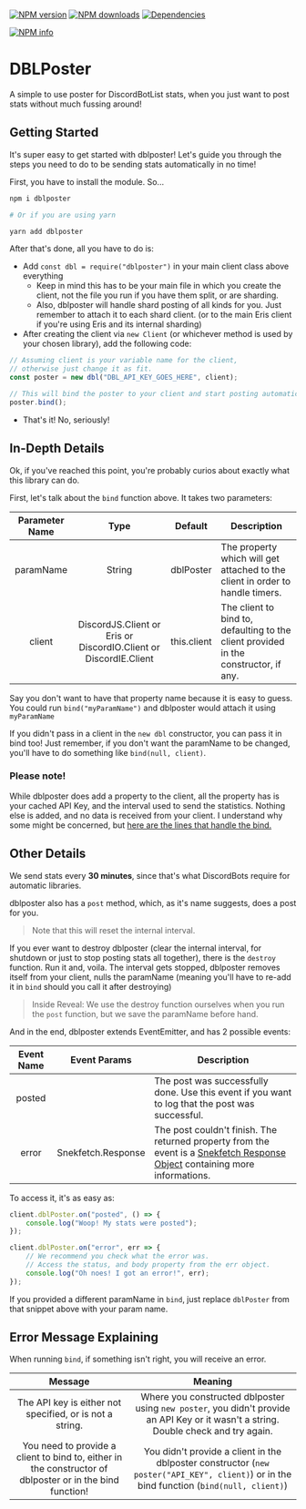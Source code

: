 <div>
	<br />
	<p>
		<a href="https://www.npmjs.com/package/dblposter"><img src="https://img.shields.io/npm/v/dblposter.svg?maxAge=3600" alt="NPM version" /></a>
		<a href="https://www.npmjs.com/package/dblposter"><img src="https://img.shields.io/npm/dt/dblposter.svg?maxAge=3600" alt="NPM downloads" /></a>
		<a href="https://david-dm.org/KingDGrizzle/dblposter"><img src="https://img.shields.io/david/KingDGrizzle/dblposter.svg?maxAge=3600" alt="Dependencies" /></a>
	</p>
	<p>
    		<a href="https://nodei.co/npm/dblposter/"><img src="https://nodei.co/npm/dblposter.png?downloads=true&stars=true" alt="NPM info"></a>
  	</p>
</div>

# DBLPoster
A simple to use poster for DiscordBotList stats, when you just want to post stats without much fussing around!

## Getting Started

It's super easy to get started with dblposter! Let's guide you through the steps you need to do to be sending stats automatically in no time!

First, you have to install the module. So...
```bash
npm i dblposter

# Or if you are using yarn

yarn add dblposter
```

After that's done, all you have to do is:

- Add `const dbl = require("dblposter")` in your main client class above everything
	- Keep in mind this has to be your main file in which you create the client, not the file you run if you have them split, or are sharding.
	- Also, dblposter will handle shard posting of all kinds for you. Just remember to attach it to each shard client. (or to the main Eris client if you're using Eris and its internal sharding)
- After creating the client via `new Client` (or whichever method is used by your chosen library), add the following code:
```js
// Assuming client is your variable name for the client,
// otherwise just change it as fit.
const poster = new dbl("DBL_API_KEY_GOES_HERE", client);

// This will bind the poster to your client and start posting automatically.
poster.bind();
```
- That's it! No, seriously!

## In-Depth Details

Ok, if you've reached this point, you're probably curios about exactly what this library can do.

First, let's talk about the `bind` function above. It takes two parameters:

| Parameter Name |                           Type                          | Default     | Description                                                                          |
|:--------------:|:-------------------------------------------------------:|-------------|--------------------------------------------------------------------------------------|
|    paramName   |                          String                         | dblPoster   | The property which will get attached to the client in order to handle timers.        |
|     client     | DiscordJS.Client or Eris or DiscordIO.Client or DiscordIE.Client | this.client | The client to bind to, defaulting to the client provided in the constructor, if any. |

Say you don't want to have that property name because it is easy to guess. You could run `bind("myParamName")` and dblposter would attach it using `myParamName`

If you didn't pass in a client in the `new dbl` constructor, you can pass it in bind too! Just remember, if you don't want the paramName to be changed, you'll have to do something like `bind(null, client)`.

### Please note!

While dblposter does add a property to the client, all the property has is your cached API Key, and the interval used to send the statistics. Nothing else is added, and no data is received from your client. I understand why some might be concerned, but [here are the lines that handle the bind.](https://github.com/KingDGrizzle/dblposter/blob/master/src/index.js#L34-L44)

## Other Details

We send stats every **30 minutes**, since that's what DiscordBots require for automatic libraries.

dblposter also has a `post` method, which, as it's name suggests, does a post for you.
> Note that this will reset the internal interval.

If you ever want to destroy dblposter (clear the internal interval, for shutdown or just to stop posting stats all together), there is the `destroy` function. Run it and, voila. The interval gets stopped, dblposter removes itself from your client, nulls the paramName (meaning you'll have to re-add it in `bind` should you call it after destroying)

> Inside Reveal: We use the destroy function ourselves when you run the `post` function, but we save the paramName before hand.

And in the end, dblposter extends EventEmitter, and has 2 possible events:

| Event Name |   Event Params  | Description                                                                                                                                                                                        |
|:----------:|:---------------:|----------------------------------------------------------------------------------------------------------------------------------------------------------------------------------------------------|
|   posted   |                 | The post was successfully done. Use this event if you want to log that the post was successful.                                                                                                    |
|    error   | Snekfetch.Response | The post couldn't finish. The returned property from the event is a [Snekfetch Response Object](https://snekfetch.js.org/?api=snekfetch#Snekfetch.SnekfetchResponse) containing more informations. |

To access it, it's as easy as:
```js
client.dblPoster.on("posted", () => {
	console.log("Woop! My stats were posted");
});

client.dblPoster.on("error", err => {
	// We recommend you check what the error was.
	// Access the status, and body property from the err object.
	console.log("Oh noes! I got an error!", err);
});
```

If you provided a different paramName in `bind`, just replace `dblPoster` from that snippet above with your param name.

## Error Message Explaining

When running `bind`, if something isn't right, you will receive an error.

|                                                  Message                                                 |                                                                  Meaning                                                                  |
|:--------------------------------------------------------------------------------------------------------:|:-----------------------------------------------------------------------------------------------------------------------------------------:|
|                         The API key is either not specified, or is not a string.                         |    Where you constructed dblposter using `new poster`, you didn't provide an API Key or it wasn't a string. Double check and try again.   |
| You need to provide a client to bind to, either in the constructor of dblposter or in the bind function! | You didn't provide a client in the dblposter constructor (`new poster("API_KEY", client)`) or in the bind function (`bind(null, client)`) |
